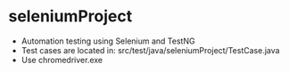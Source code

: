 # seleniumProject
- Automation testing using Selenium and TestNG
- Test cases are located in: src/test/java/seleniumProject/TestCase.java 
- Use chromedriver.exe
